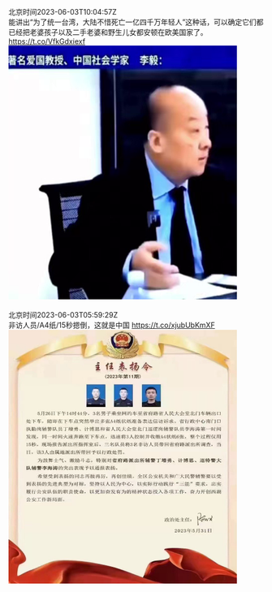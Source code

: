 北京时间2023-06-03T10:04:57Z<br>能讲出“为了统一台湾，大陆不惜死亡一亿四千万年轻人”这种话，可以确定它们都已经把老婆孩子以及二手老婆和野生儿女都安顿在欧美国家了。 https://t.co/VfkGdxiexf<br><img src='/temp/video/2023/t-Month-6/w-Day-03/yajunwwz/1664815401891696640_0.jpg' width='450' height='500'><br><br>北京时间2023-06-03T05:59:29Z<br>非访人员/A4纸/15秒摁倒，这就是中国 https://t.co/xjubUbKmXF<br><img src='/temp/image/2023/t-Month-6/1664753628693839873_0.jpg' width='450' height='500'><br><br>